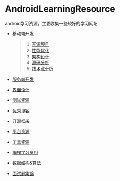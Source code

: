 # AndroidLearningResource
android学习资源，主要收集一些较好的学习网址

* 移动端开发

	>1. [开源项目](https://github.com/tb-yangshu/AndroidLearningResource/tree/master/resource/client_develop/open_source_project)
	>2. [性能优化](https://github.com/tb-yangshu/AndroidLearningResource/tree/master/resource/client_develop/perform_optimization)
	>3. [架构设计](https://github.com/tb-yangshu/AndroidLearningResource/tree/master/resource/client_develop/architecture_design)
	>4. [源码分析](https://github.com/tb-yangshu/AndroidLearningResource/tree/master/resource/client_develop/source_analyze)
	>5. [技术点分析](https://github.com/tb-yangshu/AndroidLearningResource/tree/master/resource/client_develop/technique_points_analyze)
* [服务端开发](https://github.com/tb-yangshu/AndroidLearningResource/tree/master/resource/server_develop)
* [界面设计](https://github.com/tb-yangshu/AndroidLearningResource/tree/master/resource/ui_design)
* [测试资源](https://github.com/tb-yangshu/AndroidLearningResource/tree/master/resource/test)
* [优秀博客](https://github.com/tb-yangshu/AndroidLearningResource/tree/master/resource/blog)
* [开源框架](https://github.com/tb-yangshu/android_learning_resource/tree/master/resource/open_lib)
* [平台资源](https://github.com/tb-yangshu/android_learning_resource/tree/master/resource/platform_resource)
* [工具资源](https://github.com/tb-yangshu/AndroidLearningResource/tree/master/resource/develop_tools)
* [编程学习资料](https://github.com/tb-yangshu/android_learning_resource/tree/master/resource/learning_resource)
* [数据结构&算法](https://github.com/tb-yangshu/AndroidLearningResource/tree/master/resource/data_structure)
* [面试题集锦](https://github.com/tb-yangshu/android_learning_resource/tree/master/resource/interview_question)



